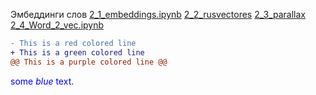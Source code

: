 Эмбеддинги слов [2_1_embeddings.ipynb](https://github.com/milaMarkel/NLP2022/blob/main/Week%2002%20-%20Word%20Embeddings/embeddings_sem_ki.ipynb)  [2_2_rusvectores](https://github.com/akutuzov/webvectors/blob/master/preprocessing/rusvectores_tutorial.ipynb) [2_3_parallax](https://github.com/uber-research/parallax) [2_4_Word_2_vec.ipynb](https://github.com/milaMarkel/NLP2022/blob/main/Week%2002%20-%20Word%20Embeddings/Word2Vec_ki.ipynb)
```diff
- This is a red colored line
+ This is a green colored line
@@ This is a purple colored line @@
```
<span style="color:blue">some *blue* text</span>.
